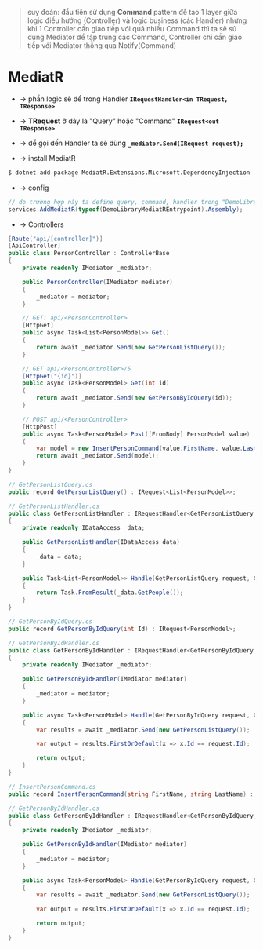 > suy đoán: đầu tiên sử dụng **Command** pattern để tạo 1 layer giữa logic điều hướng (Controller) và logic business (các Handler)
> nhưng khi 1 Controller cần giao tiếp với quá nhiều Command thì ta sẽ sử dụng Mediator để tập trung các Command, Controller chỉ cần giao tiếp với Mediator thông qua Notify(Command)

# MediatR
* -> phần logic sẽ để trong Handler **`IRequestHandler<in TRequest, TResponse>`**
* -> **TRequest** ở đây là "Query" hoặc "Command" **`IRequest<out TResponse>`**
* -> để gọi đến Handler ta sẽ dùng **`_mediator.Send(IRequest request);`**

* -> install MediatR
```bash
$ dotnet add package MediatR.Extensions.Microsoft.DependencyInjection
```

* -> config
```cs
// do trường hợp này ta define query, command, handler trong "DemoLibraryMediatREntrypoint" class library
services.AddMediatR(typeof(DemoLibraryMediatREntrypoint).Assembly);
```

* -> Controllers
```cs
[Route("api/[controller]")]
[ApiController]
public class PersonController : ControllerBase
{
    private readonly IMediator _mediator;

    public PersonController(IMediator mediator)
    {
        _mediator = mediator;
    }

    // GET: api/<PersonController>
    [HttpGet]
    public async Task<List<PersonModel>> Get()
    {
        return await _mediator.Send(new GetPersonListQuery());
    }

    // GET api/<PersonController>/5
    [HttpGet("{id}")]
    public async Task<PersonModel> Get(int id)
    {
        return await _mediator.Send(new GetPersonByIdQuery(id));
    }

    // POST api/<PersonController>
    [HttpPost]
    public async Task<PersonModel> Post([FromBody] PersonModel value)
    {
        var model = new InsertPersonCommand(value.FirstName, value.LastName);
        return await _mediator.Send(model);
    }
}
```

```cs
// GetPersonListQuery.cs
public record GetPersonListQuery() : IRequest<List<PersonModel>>;

// GetPersonListHandler.cs
public class GetPersonListHandler : IRequestHandler<GetPersonListQuery, List<PersonModel>>
{
    private readonly IDataAccess _data;

    public GetPersonListHandler(IDataAccess data)
    {
        _data = data;
    }

    public Task<List<PersonModel>> Handle(GetPersonListQuery request, CancellationToken cancellationToken)
    {
        return Task.FromResult(_data.GetPeople());
    }
}
```

```cs
// GetPersonByIdQuery.cs
public record GetPersonByIdQuery(int Id) : IRequest<PersonModel>;

// GetPersonByIdHandler.cs
public class GetPersonByIdHandler : IRequestHandler<GetPersonByIdQuery, PersonModel>
{
    private readonly IMediator _mediator;

    public GetPersonByIdHandler(IMediator mediator)
    {
        _mediator = mediator;
    }

    public async Task<PersonModel> Handle(GetPersonByIdQuery request, CancellationToken cancellationToken)
    {
        var results = await _mediator.Send(new GetPersonListQuery());

        var output = results.FirstOrDefault(x => x.Id == request.Id);

        return output;
    }
}
```

```cs
// InsertPersonCommand.cs
public record InsertPersonCommand(string FirstName, string LastName) : IRequest<PersonModel>;

// GetPersonByIdHandler.cs
public class GetPersonByIdHandler : IRequestHandler<GetPersonByIdQuery, PersonModel>
{
    private readonly IMediator _mediator;

    public GetPersonByIdHandler(IMediator mediator)
    {
        _mediator = mediator;
    }

    public async Task<PersonModel> Handle(GetPersonByIdQuery request, CancellationToken cancellationToken)
    {
        var results = await _mediator.Send(new GetPersonListQuery());

        var output = results.FirstOrDefault(x => x.Id == request.Id);

        return output;
    }
}
```